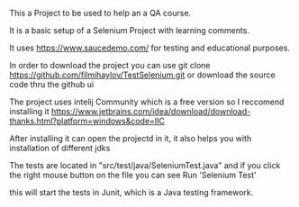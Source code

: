 This a Project to be used to help an a QA course.

It is a basic setup of a Selenium Project with learning comments.

It uses https://www.saucedemo.com/ for testing and educational purposes.

In order to download the project you can use git clone https://github.com/filmihaylov/TestSelenium.git or download the source code thru the github ui

The project uses intelij Community which is a free version so I reccomend installing it https://www.jetbrains.com/idea/download/download-thanks.html?platform=windows&code=IIC

After installing it can open the projectd in it, it also helps you with installation of different jdks

The tests are located in "src/test/java/SeleniumTest.java" and if you click the right mouse button on the file you can see Run 'Selenium Test'

this will start the tests in Junit, which is a Java testing framework.

